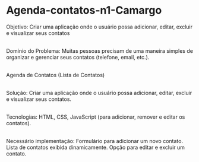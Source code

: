 # Agenda-contatos-n1-Camargo

Objetivo: Criar uma aplicação onde o usuário possa adicionar, editar, excluir e visualizar seus contatos <br>
<br>

Domínio do Problema: Muitas pessoas precisam de uma maneira simples de organizar e gerenciar seus contatos (telefone, email, etc.).<br>
<br>

Agenda de Contatos (Lista de Contatos) <br>
<br>

Solução: Criar uma aplicação onde o usuário possa adicionar, editar, excluir e visualizar seus contatos.<br>
<br>

Tecnologias: HTML, CSS, JavaScript (para adicionar, remover e editar os contatos).<br>
<br>

Necessário implementação:
Formulário para adicionar um novo contato.
Lista de contatos exibida dinamicamente.
Opção para editar e excluir um contato.
